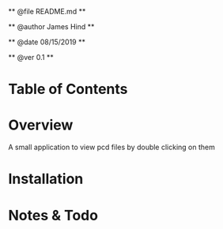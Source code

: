 **  @file README.md **

**  @author James Hind **

**  @date   08/15/2019 **

**  @ver    0.1 **

# Table of Contents

# Overview
  A small application to view pcd files by double clicking on them

# Installation

# Notes & Todo

